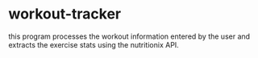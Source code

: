 # workout-tracker
this program processes the workout information entered by the user and extracts the exercise stats using the nutritionix API.
